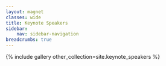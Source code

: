 ```yaml
---
layout: magnet
classes: wide
title: Keynote Speakers
sidebar:
    nav: sidebar-navigation
breadcrumbs: true
---
```



{% include gallery other_collection=site.keynote_speakers %}
